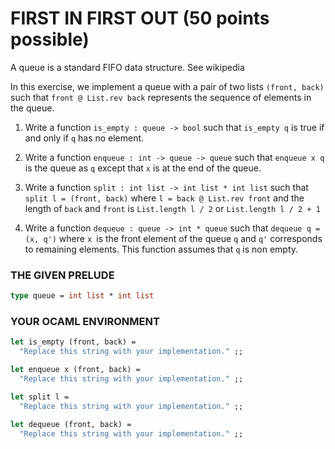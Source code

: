 # FIRST IN FIRST OUT  (50 points possible)
A queue is a standard FIFO data structure. See wikipedia

In this exercise, we implement a queue with a pair of two lists `(front, back)` such that `front @ List.rev back` represents the sequence of elements in the queue.

1. Write a function `is_empty : queue -> bool` such that `is_empty q` is true if and only if `q` has no element.

2. Write a function `enqueue : int -> queue -> queue` such that `enqueue x q` is the queue as `q` except that `x` is at the end of the queue.

3. Write a function `split : int list -> int list * int list` such that `split l = (front, back)` where `l = back @ List.rev front` and the length of `back` and `front` is `List.length l / 2` or `List.length l / 2 + 1`

4. Write a function `dequeue : queue -> int * queue` such that `dequeue q = (x, q')` where `x `is the front element of the queue `q` and `q'` corresponds to remaining elements. This function assumes that `q` is non empty.

### THE GIVEN PRELUDE
```ocaml
type queue = int list * int list
```

### YOUR OCAML ENVIRONMENT
```ocaml
let is_empty (front, back) =
  "Replace this string with your implementation." ;;

let enqueue x (front, back) =
  "Replace this string with your implementation." ;;

let split l =
  "Replace this string with your implementation." ;;

let dequeue (front, back) =
  "Replace this string with your implementation." ;;
```
